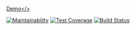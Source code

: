 <a href="http://acoustic-cry.surge.sh/">Demo</>

[![Maintainability](https://api.codeclimate.com/v1/badges/0f6ac5b146d95df74099/maintainability)](https://codeclimate.com/github/Vadimusss/project-lvl3-s414/maintainability)
[![Test Coverage](https://api.codeclimate.com/v1/badges/0f6ac5b146d95df74099/test_coverage)](https://codeclimate.com/github/Vadimusss/project-lvl3-s414/test_coverage)
[![Build Status](https://travis-ci.org/Vadimusss/project-lvl3-s414.svg?branch=master)](https://travis-ci.org/Vadimusss/project-lvl3-s414)
